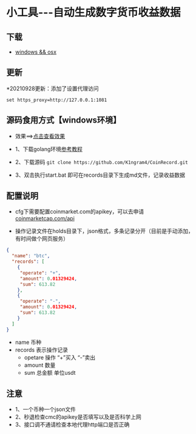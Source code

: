 # 小工具---自动生成数字货币收益数据
## 下载
- [windows && osx](https://github.com/K1ngram4/CoinRecord/releases/download/v2.0/coinrecord_v1.2_template_modify.zip)

## 更新
*20210928更新：添加了设置代理访问
```shell
set https_proxy=http://127.0.0.1:1081
```

## 源码食用方式【windows环境】
- 效果==>[点击查看效果](http://kingram.top/posts/coin/20210928220055/)

- 1、下载golang环境[参考教程](http://kingram.top/posts/goland/goland_install/)
- 2、下载源码 `git clone https://github.com/K1ngram4/CoinRecord.git`
- 3、双击执行start.bat 即可在records目录下生成md文件，记录收益数据

## 配置说明

- cfg下需要配置coinmarket.com的apikey，可以去申请[coinmarketcap.com/api](https://coinmarketcap.com/api/)

- 操作记录文件在holds目录下，json格式，多条记录分开（目前是手动添加，有时间做个网页服务）
```json
{
  "name": "btc",
  "records": [
    {
     "operate": "+",
     "amount": 0.01329424,
     "sum": 613.82
    },
    {
     "operate": "-",
     "amount": 0.01329424,
     "sum": 613.82
    }
  ]
}
```
- name 币种
- records 表示操作记录
  - opetare 操作 “+”买入   “-”卖出
  - amount 数量
  - sum 总金额 单位usdt

## 注意
- 1、一个币种一个json文件
- 2、秒退检查cmc的apikey是否填写以及是否科学上网
- 3、接口调不通请检查本地代理http端口是否正确
